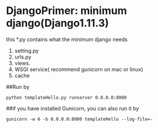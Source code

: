 # DjangoPrimer: minimum django(Django1.11.3)
this *.py contains what the minimum django needs
1. setting.py
2. urls.py
3. views.
4. WSGI service( recommend gunicorn on mac or linux)
5. cache

##Run by

    python templateHello.py runserver 0.0.0.0:8000

##if you have installed Gunicorn, you can also run it by

    gunicorn -w 6 -b 0.0.0.0:8000 templateHello --log-file=-